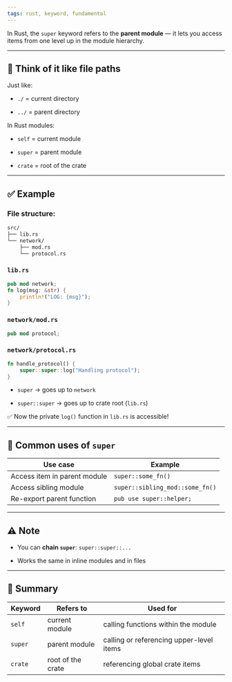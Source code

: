 ```yaml
---
tags: rust, keyword, fundamental
---
```


In Rust, the `super` keyword refers to the **parent module** — it lets you access items from one level up in the module hierarchy.

---

## 🧱 Think of it like file paths

Just like:

- `./` = current directory
    
- `../` = parent directory
    

In Rust modules:

- `self` = current module
    
- `super` = parent module
    
- `crate` = root of the crate
    

---

## ✅ Example

### File structure:

```bash
src/
├── lib.rs
└── network/
    ├── mod.rs
    └── protocol.rs
```

### `lib.rs`

```rust
pub mod network;
fn log(msg: &str) {
    println!("LOG: {msg}");
}
```

### `network/mod.rs`

```rust
pub mod protocol;
```

### `network/protocol.rs`

```rust
fn handle_protocol() {
    super::super::log("Handling protocol");
}
```

- `super` → goes up to `network`
    
- `super::super` → goes up to crate root (`lib.rs`)
    

✅ Now the private `log()` function in `lib.rs` is accessible!

---

## 🔹 Common uses of `super`

|Use case|Example|
|---|---|
|Access item in parent module|`super::some_fn()`|
|Access sibling module|`super::sibling_mod::some_fn()`|
|Re-export parent function|`pub use super::helper;`|

---

## ⚠️ Note

- You can **chain `super`**: `super::super::...`
    
- Works the same in inline modules and in files
    

---

## 🧠 Summary

|Keyword|Refers to|Used for|
|---|---|---|
|`self`|current module|calling functions within the module|
|`super`|parent module|calling or referencing upper-level items|
|`crate`|root of the crate|referencing global crate items|
